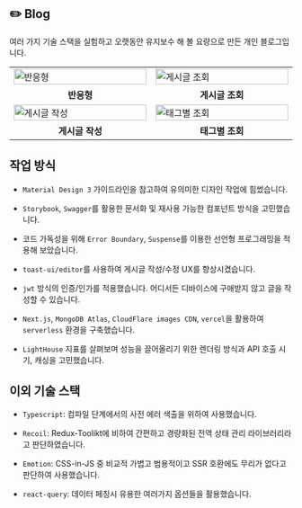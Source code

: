 ## ✏️ Blog

여러 가지 기술 스택을 실험하고 오랫동안 유지보수 해 볼 요량으로 만든 개인 블로그입니다.

<table>
  <tr>
    <td width="350px">
        <img src="./public/static/readme/responsive.gif" style="width: 100%; height: auto;" alt="반응형"/>
    </td>
    <td width="350px">
        <img src="./public/static/readme/read.gif" style="width: 100%; height: auto;" alt="게시글 조회"/>
    </td>
  </tr>
  <tr>
    <td rowspan="1" align="center">
        <b>반응형</b>
    </td>
    <td rowspan="1" align="center">
        <b>게시글 조회</b>
    </td>
  </tr>
  <tr>
    <td width="350px">
        <img src="./public/static/readme/create.gif" style="width: 100%; height: auto;" alt="게시글 작성"/>
    </td>
    <td width="350px">
        <img src="./public/static/readme/tag.gif" style="width: 100%; height: auto;" alt="태그별 조회"/>
    </td>
  </tr>
  <tr>
    <td rowspan="1" align="center">
        <b>게시글 작성</b>
    </td>
    <td rowspan="1" align="center">
        <b>태그별 조회</b>
    </td>
  </tr>
</table>

## 작업 방식

- `Material Design 3` 가이드라인을 참고하여 유의미한 디자인 작업에 힘썼습니다.

- `Storybook`, `Swagger`를 활용한 문서화 및 재사용 가능한 컴포넌트 방식을 고민했습니다.

- 코드 가독성을 위해 `Error Boundary`, `Suspense`를 이용한 선언형 프로그래밍을 적용해 보았습니다.

- `toast-ui/editor`를 사용하여 게시글 작성/수정 UX를 향상시켰습니다.

- `jwt` 방식의 인증/인가를 적용했습니다. 어디서든 디바이스에 구애받지 않고 글을 작성할 수 있습니다.

- `Next.js`, `MongoDB Atlas`, `CloudFlare images CDN`, `vercel`을 활용하여 `serverless` 환경을 구축했습니다.

- `LightHouse` 지표를 살펴보며 성능을 끌어올리기 위한 렌더링 방식과 API 호출 시기, 캐싱을 고민했습니다.

## 이외 기술 스택

- `Typescript`: 컴파일 단계에서의 사전 에러 색출을 위하여 사용했습니다.

- `Recoil`: Redux-Toolikt에 비하여 간편하고 경량화된 전역 상태 관리 라이브러리라고 판단하였습니다.

- `Emotion`: CSS-in-JS 중 비교적 가볍고 범용적이고 SSR 호환에도 무리가 없다고 판단하여 사용했습니다.

- `react-query`: 데이터 페칭시 유용한 여러가지 옵션들을 활용했습니다.
